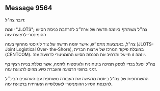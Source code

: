 ## Message 9564

דובר צה"ל:

יוזמת "JLOTS"; צה״ל משתתף ביוזמה חדשה של ארה״ב להרחבת כניסת הסיוע ההומינטרי לרצועת עזה

צה"ל, באמצעות מתפ״ש, אישר יוזמה חדשה של ציר לוגיסטי מהחוף בעזה (JLOTS- Joint Logistical Over- the-Shore), בהובלת פיקוד המרכז של ארצות הברית (CENTCOM). יוזמה זו תייעל ותרחיב את הכנסת הסיוע ההומניטרי לרצועת עזה.

צה"ל יפעל בכדי לספק תמיכה ביטחונית ולוגיסטית ליוזמה, אשר כוללת בניית רציף צף זמני בחופי הרצועה והעברת סיוע מהים לרצועת עזה.

ההשתתפות של צה"ל ביוזמה מדגישה את העבודה משותפת עם הארגונים הבינ״ל להכנסת הסיוע ההומניטרי לאוכלוסייה האזרחית ברצועת עזה.

